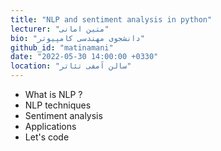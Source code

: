 ```yaml
---
title: "NLP and sentiment analysis in python"
lecturer: "متین امانی"
bio: "دانشجوی مهندسی کامپیوتر"
github_id: "matinamani"
date: "2022-05-30 14:00:00 +0330"
location: "سالن آمفی تئاتر"
---
```


- What is NLP ?
- NLP techniques
- Sentiment analysis
- Applications
- Let's code
